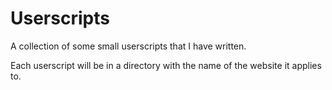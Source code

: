 # Userscripts
A collection of some small userscripts that I have written.

Each userscript will be in a directory with the name of the website it applies to.
